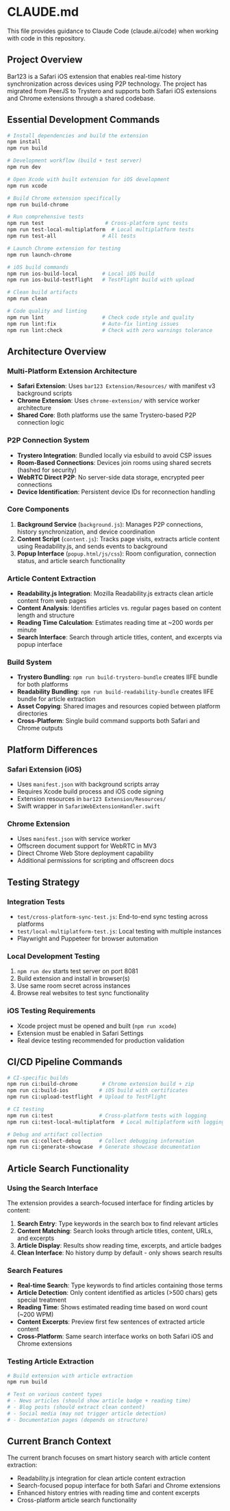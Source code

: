 # CLAUDE.md

This file provides guidance to Claude Code (claude.ai/code) when working with code in this repository.

## Project Overview

Bar123 is a Safari iOS extension that enables real-time history synchronization across devices using P2P technology. The project has migrated from PeerJS to Trystero and supports both Safari iOS extensions and Chrome extensions through a shared codebase.

## Essential Development Commands

```bash
# Install dependencies and build the extension
npm install
npm run build

# Development workflow (build + test server)
npm run dev

# Open Xcode with built extension for iOS development  
npm run xcode

# Build Chrome extension specifically
npm run build-chrome

# Run comprehensive tests
npm run test                    # Cross-platform sync tests
npm run test-local-multiplatform  # Local multiplatform tests
npm run test-all               # All tests

# Launch Chrome extension for testing
npm run launch-chrome

# iOS build commands
npm run ios-build-local        # Local iOS build
npm run ios-build-testflight   # TestFlight build with upload

# Clean build artifacts
npm run clean

# Code quality and linting
npm run lint                   # Check code style and quality
npm run lint:fix               # Auto-fix linting issues
npm run lint:check             # Check with zero warnings tolerance
```

## Architecture Overview

### Multi-Platform Extension Architecture
- **Safari Extension**: Uses `bar123 Extension/Resources/` with manifest v3 background scripts
- **Chrome Extension**: Uses `chrome-extension/` with service worker architecture
- **Shared Core**: Both platforms use the same Trystero-based P2P connection logic

### P2P Connection System
- **Trystero Integration**: Bundled locally via esbuild to avoid CSP issues
- **Room-Based Connections**: Devices join rooms using shared secrets (hashed for security)
- **WebRTC Direct P2P**: No server-side data storage, encrypted peer connections
- **Device Identification**: Persistent device IDs for reconnection handling

### Core Components
1. **Background Service** (`background.js`): Manages P2P connections, history synchronization, and device coordination
2. **Content Script** (`content.js`): Tracks page visits, extracts article content using Readability.js, and sends events to background
3. **Popup Interface** (`popup.html/js/css`): Room configuration, connection status, and article search functionality

### Article Content Extraction
- **Readability.js Integration**: Mozilla Readability.js extracts clean article content from web pages
- **Content Analysis**: Identifies articles vs. regular pages based on content length and structure
- **Reading Time Calculation**: Estimates reading time at ~200 words per minute
- **Search Interface**: Search through article titles, content, and excerpts via popup interface

### Build System
- **Trystero Bundling**: `npm run build-trystero-bundle` creates IIFE bundle for both platforms
- **Readability Bundling**: `npm run build-readability-bundle` creates IIFE bundle for article extraction
- **Asset Copying**: Shared images and resources copied between platform directories
- **Cross-Platform**: Single build command supports both Safari and Chrome outputs

## Platform Differences

### Safari Extension (iOS)
- Uses `manifest.json` with background scripts array
- Requires Xcode build process and iOS code signing
- Extension resources in `bar123 Extension/Resources/`
- Swift wrapper in `SafariWebExtensionHandler.swift`

### Chrome Extension
- Uses `manifest.json` with service worker
- Offscreen document support for WebRTC in MV3
- Direct Chrome Web Store deployment capability
- Additional permissions for scripting and offscreen docs

## Testing Strategy

### Integration Tests
- `test/cross-platform-sync-test.js`: End-to-end sync testing across platforms
- `test/local-multiplatform-test.js`: Local testing with multiple instances
- Playwright and Puppeteer for browser automation

### Local Development Testing
1. `npm run dev` starts test server on port 8081
2. Build extension and install in browser(s)
3. Use same room secret across instances
4. Browse real websites to test sync functionality

### iOS Testing Requirements
- Xcode project must be opened and built (`npm run xcode`)
- Extension must be enabled in Safari Settings
- Real device testing recommended for production validation

## CI/CD Pipeline Commands

```bash
# CI-specific builds
npm run ci:build-chrome        # Chrome extension build + zip
npm run ci:build-ios          # iOS build with certificates
npm run ci:upload-testflight  # Upload to TestFlight

# CI testing
npm run ci:test               # Cross-platform tests with logging
npm run ci:test-local-multiplatform  # Local multiplatform with logging

# Debug and artifact collection
npm run ci:collect-debug      # Collect debugging information
npm run ci:generate-showcase  # Generate showcase documentation
```

## Article Search Functionality

### Using the Search Interface
The extension provides a search-focused interface for finding articles by content:

1. **Search Entry**: Type keywords in the search box to find relevant articles
2. **Content Matching**: Search looks through article titles, content, URLs, and excerpts
3. **Article Display**: Results show reading time, excerpts, and article badges
4. **Clean Interface**: No history dump by default - only shows search results

### Search Features
- **Real-time Search**: Type keywords to find articles containing those terms
- **Article Detection**: Only content identified as articles (>500 chars) gets special treatment
- **Reading Time**: Shows estimated reading time based on word count (~200 WPM)
- **Content Excerpts**: Preview first few sentences of extracted article content
- **Cross-Platform**: Same search interface works on both Safari iOS and Chrome extensions

### Testing Article Extraction
```bash
# Build extension with article extraction
npm run build

# Test on various content types
# - News articles (should show article badge + reading time)
# - Blog posts (should extract clean content)
# - Social media (may not trigger article detection)
# - Documentation pages (depends on structure)
```

## Current Branch Context

The current branch focuses on smart history search with article content extraction:
- Readability.js integration for clean article content extraction
- Search-focused popup interface for both Safari and Chrome extensions  
- Enhanced history entries with reading time and content excerpts
- Cross-platform article search functionality